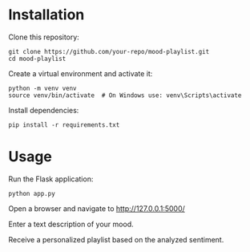 # **Installation**

Clone this repository:

```
git clone https://github.com/your-repo/mood-playlist.git
cd mood-playlist
```
Create a virtual environment and activate it:
```
python -m venv venv
source venv/bin/activate  # On Windows use: venv\Scripts\activate
```
Install dependencies:

```
pip install -r requirements.txt
```
# **Usage**

Run the Flask application:

```
python app.py
```
Open a browser and navigate to http://127.0.0.1:5000/

Enter a text description of your mood.

Receive a personalized playlist based on the analyzed sentiment.
